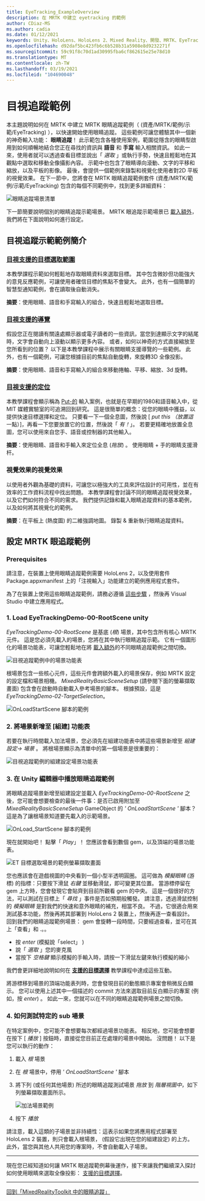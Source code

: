 ```yaml
---
title: EyeTracking_ExampleOverview
description: 在 MRTK 中建立 eyetracking 的範例
author: CDiaz-MS
ms.author: cadia
ms.date: 01/12/2021
keywords: Unity、HoloLens、HoloLens 2、Mixed Reality、開發、MRTK、EyeTracking、
ms.openlocfilehash: d92daf5bc423fb6c6b528b31a5908e8d9232271f
ms.sourcegitcommit: 59c91f8c70d1ad30995fba6cf862615e25e78d10
ms.translationtype: MT
ms.contentlocale: zh-TW
ms.lasthandoff: 03/19/2021
ms.locfileid: "104690048"
---
```

# <a name="eye-tracking-examples"></a>目視追蹤範例

本主題說明如何在 MRTK 中建立 MRTK 眼睛追蹤範例（ (資產/MRTK/範例/示範/EyeTracking) ），以快速開始使用眼睛追蹤。
這些範例可讓您體驗其中一個新的神奇輸入功能： **眼睛追蹤**！
此示範包含各種使用案例，範圍從隱含的眼睛型啟用到如何順暢地結合您正在尋找的資訊與 **語音** 和 **手寫** 輸入相關資訊。
如此一來，使用者就可以透過查看目標並說出「 _選取_ 」或執行手勢，快速且輕鬆地在其觀點中選取和移動全像攝影內容。
示範中也包含了眼睛導向滾動、文字的平移和縮放，以及平板的影像。
最後，會提供一個範例來錄製和視覺化使用者對2D 平板的視覺效果。
在下一節中，您將會在 MRTK 眼睛追蹤範例套件 (資產/MRTK/範例/示範/EyeTracking) 包含的每個不同範例中，找到更多詳細資料：

![眼睛追蹤場景清單](../Images/EyeTracking/mrtk_et_list_et_scenes.jpg)

下一節簡要說明個別的眼睛追蹤示範場景。
MRTK 眼追蹤示範場景已 [載入額外](https://docs.unity3d.com/ScriptReference/SceneManagement.LoadSceneMode.Additive.html)，我們將在下面說明如何進行設定。

## <a name="overview-of-the-eye-tracking-demo-samples"></a>目視追蹤示範範例簡介

### <a name="eye-supported-target-selection"></a>[**目視支援的目標選取範圍**](EyeTracking_TargetSelection.md)

本教學課程示範如何輕鬆地存取眼睛資料來選取目標。
其中包含微妙但功能強大的意見反應範例，可讓使用者確信目標的焦點不會變大。
此外，也有一個簡單的智慧型通知範例，會在讀取後自動消失。

**摘要**：使用眼睛、語音和手寫輸入的組合，快速且輕鬆地選取目標。

### <a name="eye-supported-navigation"></a>[**目視支援的導覽**](EyeTracking_Navigation.md)

假設您正在閱讀有關遠處顯示器或電子讀者的一些資訊，當您到達顯示文字的結尾時，文字會自動向上滾動以顯示更多內容。
或者，如何以神奇的方式直接縮放至您所看到的位置？
以下是本教學課程中展示有關眼睛支援導覽的一些範例。
此外，也有一個範例，可讓您根據目前的焦點自動旋轉，來旋轉3D 全像投影。

**摘要**：使用眼睛、語音和手寫輸入的組合來移動捲軸、平移、縮放、3d 旋轉。

### <a name="eye-supported-positioning"></a>[**目視支援的定位**](EyeTracking_Positioning.md)

本教學課程會顯示稱為 [Put-的](https://youtu.be/CbIn8p4_4CQ) 輸入案例，也就是在早期的1980和語音輸入中，從 MIT 媒體實驗室的可追溯回到研究。
這是很簡單的概念：從您的眼睛中獲益，以提供快速目標選擇和定位。
只要看一下一個全息圖，然後說 [ _put this （放置這_ 一點）]，再看一下您要放置它的位置，然後說「 _有！_」。
若要更精確地放置全息圖，您可以使用來自您手、語音或控制器的其他輸入。

**摘要**：使用眼睛、語音和手輸入來定位全息 (*拖放*) 。 使用眼睛 + 手的眼睛支援滑杆。

### <a name="visualization-of-visual-attention"></a>**視覺效果的視覺效果**

以使用者外觀為基礎的資料，可讓您以極強大的工具來評估設計的可用性，並在有效率的工作資料流程中找出問題。
本教學課程會討論不同的眼睛追蹤視覺效果，以及它們如何符合不同的需求。
我們提供記錄和載入眼睛追蹤資料的基本範例，以及如何將其視覺化的範例。

**摘要**：在平板上 (熱度圖) 的二維強調地圖。 錄製 & 重新執行眼睛追蹤資料。

## <a name="setting-up-the-mrtk-eye-tracking-samples"></a>設定 MRTK 眼追蹤範例

### <a name="prerequisites"></a>Prerequisites

請注意，在裝置上使用眼睛追蹤範例需要 HoloLens 2，以及使用套件 Package.appxmanifest 上的「注視輸入」功能建立的範例應用程式套件。

為了在裝置上使用這些眼睛追蹤範例，請務必遵循 [這些步驟](EyeTracking_BasicSetup.md#testing-your-unity-app-on-a-hololens-2) ，然後再 Visual Studio 中建立應用程式。

### <a name="1-load-eyetrackingdemo-00-rootsceneunity"></a>1. Load EyeTrackingDemo-00-RootScene unity

*EyeTrackingDemo-00-RootScene* 是基底 (_根_) 場景，其中包含所有核心 MRTK 元件。
這是您必須先載入的場景，您將在其中執行眼睛追蹤示範。
它有一個圖形化的場景功能表，可讓您輕鬆地在將 [載入額外](https://docs.unity3d.com/ScriptReference/SceneManagement.LoadSceneMode.Additive.html)的不同眼睛追蹤範例之間切換。

![目視追蹤範例中的場景功能表](../Images/EyeTracking/mrtk_et_scenemenu.jpg)

根場景包含一些核心元件，這些元件會跨額外載入的場景保存，例如 MRTK 設定的設定檔和場景相機。
_MixedRealityBasicSceneSetup_ (請參閱下面的螢幕擷取畫面) 包含會在啟動時自動載入參考場景的腳本。
根據預設，這是 _EyeTrackingDemo-02-TargetSelection_。  

![OnLoadStartScene 腳本的範例](../Images/EyeTracking/mrtk_et_onloadstartscene.jpg)

### <a name="2-adding-scenes-to-the-build-menu"></a>2. 將場景新增至 [組建] 功能表

若要在執行時間載入加法場景，您必須先在組建功能表中將這些場景新增至 _組建設定-> 場景_ 。
將根場景顯示為清單中的第一個場景是很重要的：

![目視追蹤範例的組建設定場景功能表](../Images/EyeTracking/mrtk_et_build_settings.jpg)

### <a name="3-play-the-eye-tracking-samples-in-the-unity-editor"></a>3. 在 Unity 編輯器中播放眼睛追蹤範例

將眼睛追蹤場景新增至組建設定並載入 _EyeTrackingDemo-00-RootScene_ 之後，您可能會想要檢查的最後一件事：是否已啟用附加至 _MixedRealityBasicSceneSetup_ GameObject 的 _' OnLoadStartScene '_ 腳本？ 這是為了讓根場景知道要先載入的示範場景。

![OnLoad_StartScene 腳本的範例](../Images/EyeTracking/mrtk_et_onloadstartscene.jpg)

現在就開始吧！ 點擊「 _Play_」！
您應該會看到數個 gem，以及頂端的場景功能表。

![ET 目標選取場景的範例螢幕擷取畫面](../Images/EyeTracking/mrtk_et_targetselect.png)

您也應該會在遊戲視圖的中央看到一個小型半透明圓圈。
這可做為 _模擬眼睛_ (游標) 的指標：只要按下滑鼠 _右鍵_ 並移動滑鼠，即可變更其位置。
當游標停留在 gem 上方時，您會發現它會貼齊到目前所觀看 gem 的中央。
這是一個很好的方法，可以測試在目標上「 _尋找_ 」事件是否如預期般觸發。
請注意，透過滑鼠控制的 _模擬眼睛_ 是對我們的快速和意外眼睛的補充，相當不良。
不過，它很適合用來測試基本功能，然後再將其部署到 HoloLens 2 裝置上，然後再逐一查看設計。
回到我們的眼睛追蹤範例場景： gem 會旋轉一段時間，只要經過查看，並可在其上「查看」和 .。。

- 按 _enter_ (模擬說「select」 ) 
- 說「 _選取_ 」您的麥克風
- 當按下 _空格鍵_ 顯示模擬的手輸入時，請按一下滑鼠左鍵來執行模擬的縮小

我們會更詳細地說明如何在 [**支援的目標選擇**](EyeTracking_TargetSelection.md) 教學課程中達成這些互動。

將游標移到場景的頂端功能表列時，您會發現目前的動態顯示專案會稍微反白顯示。
您可以使用上述其中一個描述的 commit 方法來選取目前反白顯示的專案 (例如，按 _enter_) 。
如此一來，您就可以在不同的眼睛追蹤範例場景之間切換。

### <a name="4-how-to-test-specific-sub-scenes"></a>4. 如何測試特定的 sub 場景

在特定案例中，您可能不會想要每次都經過場景功能表。
相反地，您可能會想要在按下 [ _播放_ ] 按鈕時，直接從您目前正在處理的場景中開始。
沒問題！ 以下是您可以執行的動作：

1. 載入 _根_ 場景
2. 在 _根_ 場景中，停用 _' OnLoadStartScene '_ 腳本
3. 將下列 (或任何其他場景) 所述的眼睛追蹤測試場景 _拖放_ 到 _階層視圖中_，如下列螢幕擷取畫面所示。

    ![加法場景範例](../Images/EyeTracking/mrtk_et_additivescene.jpg)

4. 按下 _播放_

請注意，載入這類的子場景並非持續性：這表示如果您將應用程式部署至 HoloLens 2 裝置，則只會載入根場景， (假設它出現在您的組建設定) 的上方。
此外，當您與其他人共用您的專案時，不會自動載入子場景。

---

現在您已經知道如何讓 MRTK 眼追蹤範例幕後運作，接下來讓我們繼續深入探討如何使用眼睛來選取全像投影： [支援的目標選擇](EyeTracking_TargetSelection.md)。

---
[回到「MixedRealityToolkit 中的眼睛追蹤」](EyeTracking_Main.md)
